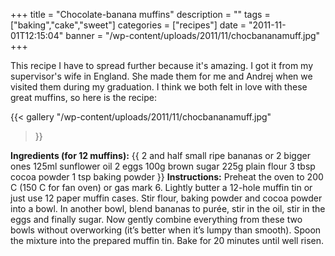 +++
title = "Chocolate-banana muffins"
description = ""
tags = ["baking","cake","sweet"]
categories = ["recipes"]
date = "2011-11-01T12:15:04"
banner = "/wp-content/uploads/2011/11/chocbananamuff.jpg"
+++

This recipe I have to spread further because it's amazing. I got it from my supervisor's wife in England. She made them for me and Andrej when we visited them
during my graduation. I think we both felt in love with these great muffins, so here is the recipe:

{{< gallery
    "/wp-content/uploads/2011/11/chocbananamuff.jpg"
>}}

**Ingredients (for 12 muffins):**
{{ 2 and half small ripe bananas or 2 bigger ones
125ml sunflower oil
2 eggs
100g brown sugar
225g plain flour
3 tbsp cocoa powder
1 tsp baking powder }}
**Instructions:**
Preheat the oven to 200 C (150 C for fan oven) or gas mark 6. Lightly butter a 12-hole muffin tin or
just use 12 paper muffin cases. Stir flour, baking powder and cocoa powder into a bowl. In another
bowl, blend bananas to purée, stir in the oil, stir in the eggs and finally sugar. Now gently
combine everything from these two bowls without overworking (it’s better when it’s lumpy than
smooth). Spoon the mixture into the prepared muffin tin. Bake for 20 minutes until well risen.
